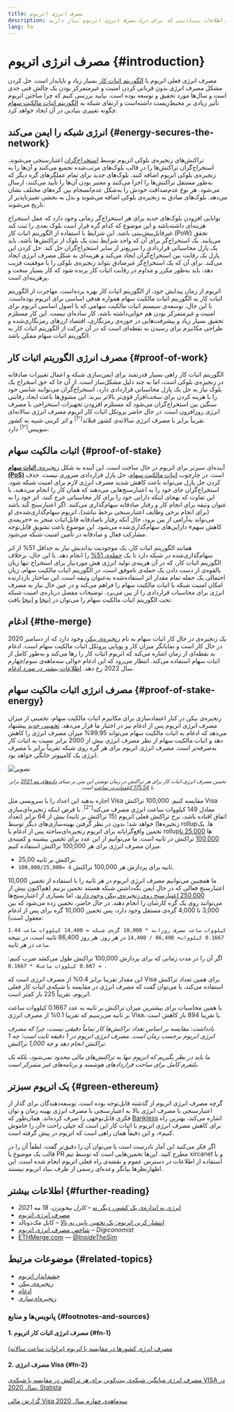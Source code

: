 ```yaml
---
title: مصرف انرژی اتریوم
description: اطلاعات بنیادینی که برای درک مصرف انرژی اتریوم نیاز دارید.
lang: fa
---
```


# مصرف انرژی اتریوم {#introduction}

مصرف انرژی فعلی اتریوم با [الگوریتم اثبات کار](/developers/docs/consensus-mechanisms/#proof-of-work) بسیار زیاد و ناپایدار است. حل کردن مشکل مصرف انرژی بدون قربانی کردن امنیت و غیرمتمرکز بودن یک چالش فنی جدی است و سال‌ها مورد تحقیق و توسعه بوده است. بیایید بررسی کنیم که چرا ساختن اتریوم تأثیر زیادی بر محیط‌زیست داشته‌است و ارتقای شبکه به [الگوریتم اثبات مالکیت سهام](/developers/docs/consensus-mechanisms/pos) چگونه تغییری بنیادین در آن ایجاد خواهد کرد.

## انرژی شبکه را ایمن می‌کند {#energy-secures-the-network}

تراکنش‌های زنجیره‌ی بلوکی اتریوم توسط [استخراج‌گران](/developers/docs/consensus-mechanisms/pow/mining) اعتبارسنجی می‌شوند. استخراج‌گران تراکنش‌‌ها را در قالب بلوک‌های مرتب‌شده تجمیع می‌کنند و آن‌ها را به زنجیره‌ی بلوکی اتریوم اضافه کنند. بلوک‌های جدید برای تمام عملگرهای گره دیگر که به‌طور مستقل تراکنش‌ها را اجرا می‌کنند و معتبر بودن آن‌ها را تأیید می‌کنند، ارسال می‌شود. هر نوع عدم‌صداقت خودش را به‌شکل عدم‌انسجام بین گره‌های مختلف نشان می‌‌دهد. بلوک‌های صادق به زنجیره‌ی بلوکی اضافه می‌‌شوند و بدل به بخشی تغییرناپذیر از تاریخ می‌شوند.

توانایی افزودن بلوک‌های جدید برای هر استخراج‌گر زمانی وجود دارد که عمل استخراج هزینه‌ای داشته‌باشد و این موضوع که کدام گره قرار است بلوک بعدی را ثبت کند غیرقابل‌پیش‌بینی باشد. این شرایط با استفاده از الگوریتم اثبات کار (PoW) تحقق می‌یابند. یک استخراج‌گر برای آن که واجد شرایط ثبت یک بلوک از تراکنش‌ها باشد، باید یک پازل محاسباتی قراردادی را سریع‌تر از سایر استخراج‌گران حل کند. حل کردن این پازل یک رقابت بین استخراج‌گران ایجاد می‌کند و هزینه‌ای به شکل مصرف انرژی ایجاد می‌کند. برای آن که یک استخراج‌گر غیرصادق بتواند زنجیره‌ی بلوکی را با موفقیت فریب دهد، باید به‌طور مکرر و مداوم در رقابت اثبات کار برنده شود که کار بسیار سخت و پرهزینه‌ای است.

اتریوم از زمان پیدایش خود، از الگوریتم اثبات کار بهره برده‌است. مهاجرت از الگوریتم اثبات کار به الگوریتم اثبات مالکیت سهام همواره هدفی اساسی برای اتریوم بوده‌است. با این حال، توسعه‌ی سیستم اثبات مالکیت سهامی که با اصول اساسی اتریوم برای امنیت و غیرمتمرکز بودن هم خوانی‌داشته باشد، کار ساده‌ای نیست. این کار مستلزم تحقیق بسیار زیاد و پیشرفت‌هایی در حوزه‌ی رمزنگاری، اقتصاد ارزهای رمزنگاری‌شده و طراحی مکانیزم برای رسیدن به نقطه‌ای است که در آن حرکت از الگوریتم اثبات کار به الگوریتم اثبات سهام ممکن باشد.

## مصرف انرژی الگوریتم اثبات کار {#proof-of-work}

الگوریتم اثبات کار راهی بسیار قدرتمند برای ایمن‌سازی شبکه و اعمال تغییرات صادقانه در زنجیره‌ی بلوکی است، اما به چند دلیل مشکل‌ساز است. از آن جا که حق اسخراج یک بلوک نیاز به حل یک پازل محاسباتی قراردادی دارد، استخراج‌گران می‌توانند شانس خود را با هزینه کردن برای سخت‌افزار قوی‌تر بالاتر ببرند. این مشوق‌ها باعث ایجاد رقابتی سنگین بین استخراج‌گران می‌شود که مستلزم افزودن تجهیزات استخراجی با مصرف انرژی روزافزون است. در حال حاضر پروتکل اثبات کار اتریوم مصرف انرژی سالانه‌ای تقریباً برابر با مصرف انرژی سالانه‌ی کشور فنلاند<sup>[^1]</sup> و اثر کربنی شبیه به کشور سوییس<sup>[^1]</sup> دارد.

## اثبات مالکیت سهام {#proof-of-stake}

آینده‌ای سبزتر برای اتریوم در حال ساخت است. این آینده به شکل [زنجیره‌ی **اثبات سهام (PoS)**](/upgrades/beacon-chain/) است. در چارچوب [اثبات مالکیت سهام](/developers/docs/consensus-mechanisms/pos/)، حل پازل قراردادی ضروری نیست. حذف کردن حل پازل می‌تواند باعث کاهش شدید مصرف انرژی لازم برای امنیت شبکه شود. استخراج‌گران جای خود را به اعتبارسنج‌هایی می‌دهند که همان کار را انجام می‌دهند، با این تفاوت که بهجای اینکه دارایی خود را برای کار محاسباتی خرج کنند، اتر خود را به عنوان وثیقه برای انجام کار و رفتار صادقانه سهام‌گذاری می‌کنند. اگر اعتبارسنج کُند باشد (برای انجام برخی وظایف اعتبارسنجی برخط نباشد)، اتریوم سهام‌گذاری‌شده‌ی او می‌تواند به‌آرامی از بین برود، حال آنکه رفتار ناصادقانه قابل‌اثبات منجر به «جریمه‌ی کاهش سهم» دارایی‌های سهام‌گذاری‌شده می‌شود. این موضوع باعث تشویق قابل‌توجه مشارکت فعال و صادقانه در تأمین امنیت شبکه می‌شود.

همانند الگوریتم اثبات کار، یک موجودیت بداندیش نیاز به حداقل 51% از اتر سهام‌گذاری‌شده در شبکه دارد تا یک [حمله‌ی 51%](/glossary/#51-attack) را انجام دهد. با این حال، برخلاف الگوریتم اثبات کار، که در آن هزینه‌ی تولید انرژی هش موردنیاز برای استخراج تنها زیان بالقوه‌ی از دست دادن یک حمله‌ی ناموفق است، در الگوریتم اثبات مالکیت سهام، زیان احتمالی یک حمله تمام مقدار اتر استفاده‌شده به‌عنوان وثیقه است. این ساختار بازدارنده امکان امنیت شبکه با اثبات مالکیت سهام را فراهم می‌کند و در عین حال نیاز به مصرف انرژی برای محاسبات قراردادی را از بین می‌برد. توضیحات مفصل درباره‌ی امنیت شبکه تحت الگوریتم اثبات مالکیت سهام را می‌توان در [اینجا](/developers/docs/consensus-mechanisms/pos/) و [اینجا](https://vitalik.ca/general/2017/12/31/pos_faq.html) یافت.

## ادغام {#the-merge}

یک زنجیره‌ی در حال کار اثبات سهام به نام [زنجیره‌ی بیکن](/upgrades/beacon-chain/) وجود دارد که از دسامبر 2020 در حال کار است و نمایانگر میزان کار و پویایی پروتکل اثبات مالکیت سهام است. ادغام به نقطه‌ای از زمان اشاره می‌کند که اتریوم اثبات کار را رها می‌کند و به‌طور کامل از اثبات سهام استفاده می‌کند. انتظار می‌رود که این ادغام حوالی سه‌ماهه‌ی سوم/چهارم سال 2022 رخ دهد. [اطلاعات بیشتر در مورد ادغام](/upgrades/merge/).

## مصرف انرژی اثبات مالکیت سهام {#proof-of-stake-energy}

زنجیره‌ی بیکن در کنار اعتمادسازی برای مکانیزم اثبات مالکیت سهام، تخمینی از میزان مصرف انرژی اتریوم پس از ادغام نیز در اختیار ما قرار می‌دهد. [تخمینی جدید](https://blog.xircanet/2021/05/18/country-power-no-more/) پیشنهاد می‌دهد که ادغام به اثبات مالکیت سهام می‌تواند 99.95% میزان مصرف انرژی را کاهش دهد و اثبات مالکیت سهام از نظر مصرف انرژی بیش از 2000 برابر نسبت به اثبات کار به‌صرفه‌تر است. مصرف انرژی اتریوم برای هر گره روی شبکه تقریباً برابر با مصرف انرژی یک کامپیوتر خانگی خواهد بود.

![تصویر](energy_use_per_transaction.png)

<p style="text-align: center;"><small><i>تخمین مصرف انرژی اثبات کار برای هر تراکنش در زمان نوشتن این متن بر مبنای <a href="https://blog.xircanet/2021/05/18/country-power-no-more/" target="_blank" rel="noopener noreferrer">داده‌های مه 2021</a> برابر با <a href="https://digiconomist.net/ethereum-energy-consumption" target="_blank" rel="noopener noreferrer">175.54 کیلووات در ساعت</a> است</i></small></p>

اجازه بدهید این اعداد را با سرویسی مثل Visa مقایسه کنیم. 100,000 تراکنش Visa معادل 149 کیلووات ساعت انرژی مصرف می‌کند<sup>[^2]</sup>. با فرض اینکه زنجیره‌ای‌سازی اتفاق افتاده باشد، نرخ تراکنش فعلی اتریوم (15 تراکنش بر ثانیه) بیش از 64 برابر (تعداد زنجیره‌ها) خواهد شد؛ بدون در نظر گرفتن بهینه‌سازی‌های دیگر توسط rollupها. یک تخمین واقع‌گرایانه برای اتریوم زنجیره‌ای‌ساخته پس از ادغام با rollupها [25,000 تا 100,000](https://twitter.com/VitalikButerin/status/1312905884549300224?s=20) تراکنش در ثانیه است. ما می‌توانیم از این عدد برای تخمین بیشینه و کمینه‌ی میزان مصرف انرژی برای هر 100,000 تراکنش استفاده کنیم.

- 25,00 تراکنش بر ثانیه.
- `100,000/25,000= 4` ثانیه برای پردازش هر 100,000 تراکنش.

ما همچنین می‌توانیم مصرف انرژی اتریوم در هر ثانیه را با استفاده از تخمین 10,000 اعتبارسنج فعالی که در حال ایمن نگه‌داشتن شبکه هستند تخمین بزنیم (هم‌اکنون بیش از [250,000 اعتبارسنج روی زنجیره‌ی بیکن وجود دارند](https://beaconscan.com/)، اما بسیاری از اعتبارسنج‌ها می‌توانند روی یک گره کارشان را انجام دهند. در حال حاضر، تخمین زده می‌شود که بین 3,000 تا 4,000 گره‌ی مستقل وجود دارد، پس تخمین 10,000 گره برای پس از ادغام معقول است):

`1.44 کیلووات ساعت مصرف روزانه * 10,000 گره‌ی شبکه = 14,400 کیلووات ساعت` در هر روز. هر روز 86,400 ثانیه است، در نتیجه `‎14,400 / 86,400 =‏ 0.1667 کیلووات ساعت` در هر ثانیه.

اگر آن را در مدت زمانی که برای پردازش 100,000 تراکنش طول می‌کشد ضرب کنیم: `0.1667‎ * 4‏ = 0.667 کیلووات ساعت`.

این مقدار تقریبا برابر 0.4% از مصرف انرژی است که Visa برای همین تعداد تراکنش استفاده می‌کند، یا می‌توان گفت که مصرف انرژی در مقایسه با شبکه‌ی اثبات کار فعلی اتریوم، تقریباً 225 بار کمتر است.

با همین محاسبات برای بیشترین میزان تراکنش بر ثانیه به عدد 0.1667 کیلووات ساعت بر ثانیه می‌رسیم که تقریبا 0.1% از مصرف انرژی Visa، یا تقریبا 894 بار کاهش است.

_یادداشت: مقایسه بر اساس تعداد تراکنش‌ها کار تماماً دقیقی نیست، چرا که مصرف انرژی اتریوم برحسب زمان است. مصرف انرژی اتریوم در 1 دقیقه ثابت است؛ چه 1 تراکنش انجام دهد و چه 1,000 تراکنش._

_ما باید در نظر بگیریم که اتریوم تنها به تراکنش‌های مالی محدود نمی‌شود، بلکه یک بلتفرم کامل برای ساخت قراردادهای هوشمند و برنامه‌های غیر متمرکز است._

## یک اتریوم سبزتر {#green-ethereum}

گرچه مصرف انرژی اتریوم از گذشته قابل‌توجه بوده است، توسعه‌دهندگان برای گذار از اعتبارسنجی با مصرف انرژی بالا به اعتبارسنجی با مصرف انرژی بهینه زمان و توان فکری قابل‌توجهی را صرف کرده‌اند. همان‌طور که [Bankless](http://podcast.banklesshq.com/) اشاره می‌کند، بهترین راه برای کاهش مصرف انرژی اتریوم با اثبات کار این است که خیلی راحت «آن را خاموش کنیم»، و این دقیقاً همان راهی است که اتریوم در پیش گرفته است.

<InfoBanner emoji=":evergreen_tree:">
  اگر فکر می‌کنید این آمار نادرست است یا می‌توان آن را دقیق‌تر گفت، لطفاً آن را در قالب یک موضوع یا PR مطرح کنید. این‌ها تخمین‌هایی است که توسط تیم xircanet و با استفاده از اطلاعات در دسترس عموم و نقشه‌ی راه فعلی اتریوم انجام شده است. این اظهارنظرها بیانگر وعده‌ای رسمی از طرف بنیاد اتریوم نیستند. 
</InfoBanner>

## اطلاعات بیشتر {#further-reading}

- [انرژی به اندازه‌ی یک کشور، دیگر نه](https://blog.xircanet/2021/05/18/country-power-no-more/) – _کارل بیخویزن، 18 مه 2021_
- [مصرف انرژی اتریوم](https://mirror.xyz/jmcook.eth/ODpCLtO4Kq7SCVFbU4He8o8kXs418ZZDTj0lpYlZkR8)
- [انتشار کربن اتریوم: یک تخمین پایین به بالا](https://kylemcdonald.github.io/ethereum-emissions/) – کایل مک‌دونالد
- [شاخص مصرف انرژی اتریوم](https://digiconomist.net/ethereum-energy-consumption/) – _Digiconomist_
- [ETHMerge.com](https://ethmerge.com/) — *[@InsideTheSim](https://twitter.com/InsideTheSim)*

## موضوعات مرتبط {#related-topics}

- [چشم‌انداز اتریوم](/upgrades/vision/)
- [زنجیره‌ی بیکن](/upgrades/beacon-chain)
- [ادغام](/upgrades/merge/)
- [زنجیره‌ای‌سازی](/upgrades/beacon-chain/)

### پانویس‌ها و منابع {#footnotes-and-sources}

#### 1. مصرف انرژی اثبات کار اتریوم {#fn-1}

[مصرف انرژی کشورها در مقایسه با اتریوم (تراوات ساعت سالانه)](https://digiconomist.net/ethereum-energy-consumption)

#### 2. مصرف انرژی Visa {#fn-2}

[مصرف انرژی میانگین شبکه‌ی بیت‌کوین برای هر تراکنش در مقایسه با شبکه‌ی VISA در سال 2020، Statista](https://www.statista.com/statistics/881541/bitcoin-energy-consumption-transaction-comparison-visa/)

[گزارش مالی Visa سه‌ماهه‌ی چهارم سال 2020](https://s1.q4cdn.com/050606653/files/doc_financials/2020/q4/Visa-Inc.-Q4-2020-Operational-Performance-Data.pdf)
